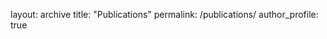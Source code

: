 layout: archive
title: "Publications"
permalink: /publications/
author_profile: true
<!--- Co-lead authorship is denoted by <b>*</b>

{% if author.googlescholar %}
  You can also find my articles on <u><a href="{{author.googlescholar}}">my Google Scholar profile</a>.</u>
{% endif %}

{% include base_path %}

{% for post in site.publications reversed %}
  {% include archive-single.html %}
{% endfor %} --->
